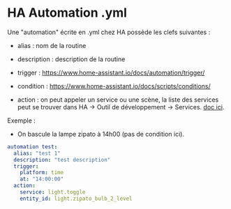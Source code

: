 # HA Automation .yml

Une "automation" écrite en .yml chez HA possède les clefs suivantes : 

- alias : nom de la routine

- description : description de la routine

- trigger : https://www.home-assistant.io/docs/automation/trigger/

- condition : https://www.home-assistant.io/docs/scripts/conditions/

- action : on peut appeler un service ou une scène, la liste des services peut se trouver dans HA -> Outil de développement -> Services. [doc ici](https://www.home-assistant.io/docs/automation/action/).

Exemple : 

- On bascule la lampe zipato à 14h00 (pas de condition ici).
```yml
automation test: 
  alias: "test 1"
  description: "test description"
  trigger: 
    platform: time
    at: "14:00:00"
  action:
    service: light.toggle
    entity_id: light.zipato_bulb_2_level
```